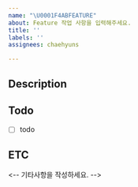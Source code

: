 ```yaml
---
name: "\U0001F4ABFEATURE"
about: Feature 작업 사항을 입력해주세요.
title: ''
labels: ''
assignees: chaehyuns

---
```


## Description
<!-- 설명을 작성하세요.-->


## Todo
<!-- 해야 할 일을 적어주세요.-->

- [ ] todo

## ETC
<-- 기타사항을 작성하세요. -->
